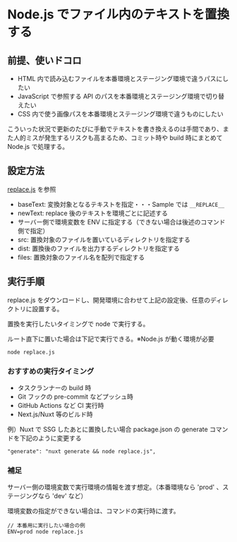 # Node.js でファイル内のテキストを置換する

## 前提、使いドコロ

- HTML 内で読み込むファイルを本番環境とステージング環境で違うパスにしたい
- JavaScript で参照する API のパスを本番環境とステージング環境で切り替えたい
- CSS 内で使う画像パスを本番環境とステージング環境で違うものにしたい

こういった状況で更新のたびに手動でテキストを書き換えるのは手間であり、また人的ミスが発生するリスクも高まるため、コミット時や build 時にまとめて Node.js で処理する。

## 設定方法

[replace.js](https://github.com/chinen-octtn/ReplaceTextWithNodeJS/blob/main/replace.js) を参照

- baseText: 変換対象となるテキストを指定・・・Sample では `__REPLACE__`
- newText: replace 後のテキストを環境ごとに記述する
- サーバー側で環境変数を ENV に指定する（できない場合は後述のコマンド側で指定）
- src: 置換対象のファイルを置いているディレクトリを指定する
- dist: 置換後のファイルを出力するディレクトリを指定する
- files: 置換対象のファイル名を配列で指定する

## 実行手順

replace.js をダウンロードし、開発環境に合わせて上記の設定後、任意のディレクトリに設置する。

置換を実行したいタイミングで node で実行する。

ルート直下に置いた場合は下記で実行できる。※Node.js が動く環境が必要

```
node replace.js
```

### おすすめの実行タイミング

- タスクランナーの build 時
- Git フックの pre-commit などプッシュ時
- GitHub Actions など CI 実行時
- Next.js/Nuxt 等のビルド時

例）Nuxt で SSG したあとに置換したい場合
package.json の generate コマンドを下記のように変更する

```
"generate": "nuxt generate && node replace.js",
```

### 補足

サーバー側の環境変数で実行環境の情報を渡す想定。（本番環境なら 'prod' 、ステージングなら 'dev' など）

環境変数の指定ができない場合は、コマンドの実行時に渡す。

```
// 本番用に実行したい場合の例
ENV=prod node replace.js
```

